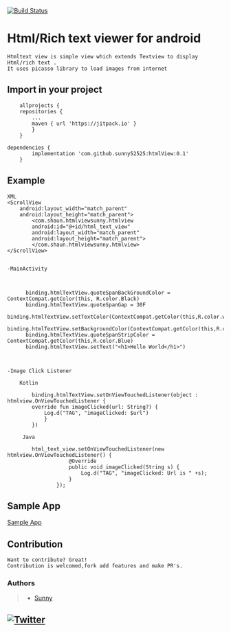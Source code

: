 
[![Build Status](https://img.shields.io/static/v1?label=Version&message=0.1&color=<>)](https://github.com/sunny52525/htmlView/releases/tag/0.1)


# Html/Rich text viewer for android
    Htmltext view is simple view which extends Textview to display Html/rich text .
    It uses picasso library to load images from internet
    
## Import in your project
    	allprojects {
		repositories {
			...
			maven { url 'https://jitpack.io' }
			}
		}
	
	dependencies {
	        implementation 'com.github.sunny52525:htmlView:0.1'
		}
## Example
    XML
    <ScrollView
        android:layout_width="match_parent"
        android:layout_height="match_parent">
            <com.shaun.htmlviewsunny.htmlview
            android:id="@+id/html_text_view"
            android:layout_width="match_parent"
            android:layout_height="match_parent">
            </com.shaun.htmlviewsunny.htmlview>
    </ScrollView>
    
    
    -MainActivity

       
 	 
          binding.htmlTextView.quoteSpanBackGroundColor = ContextCompat.getColor(this, R.color.Black)
          binding.htmlTextView.quoteSpanGap = 30F
       	  binding.htmlTextView.setTextColor(ContextCompat.getColor(this,R.color.white))
          binding.htmlTextView.setBackgroundColor(ContextCompat.getColor(this,R.color.Black))
          binding.htmlTextView.quoteSpanStripColor = ContextCompat.getColor(this,R.color.Blue)
          binding.htmlTextView.setText("<h1>Hello World</h1>")

        

    -Image Click Listener

        Kotlin

     	    binding.htmlTextView.setOnViewTouchedListener(object : htmlview.OnViewTouchedListener {
            override fun imageClicked(url: String?) {
                Log.d("TAG", "imageClicked: $url")
                }
            })

         Java

            html_text_view.setOnViewTouchedListener(new htmlview.OnViewTouchedListener() {
                        @Override
                        public void imageClicked(String s) {
                            Log.d("TAG", "imageClicked: Url is " +s);
                        }
                    });


## Sample App
[Sample App](https://github.com/sunny52525/htmlView/tree/master/app)


## Contribution
    Want to contribute? Great!
    Contribution is welcomed,fork add features and make PR's.

### Authors
> - [Sunny](https://www.github.com/sunny52525)


## [![Twitter](https://img.shields.io/twitter/url/https/twitter.com/sunny52525.svg?style=social&label=Follow%20%40sunny52525)](https://twitter.com/sunny52525)
